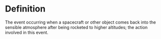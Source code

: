 # Definition

The event occurring when a spacecraft or other object comes back into
the sensible atmosphere after being rocketed to higher altitudes; the
action involved in this event.
